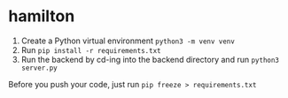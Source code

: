 # hamilton

1. Create a Python virtual environment `python3 -m venv venv`
2. Run `pip install -r requirements.txt`
3. Run the backend by cd-ing into the backend directory and run `python3 server.py`

Before you push your code, just run `pip freeze > requirements.txt`
